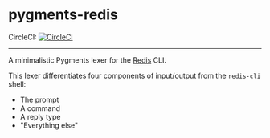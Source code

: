 # pygments-redis

CircleCI: [![CircleCI](https://circleci.com/gh/realpython/pygments-redis/tree/master.svg?style=svg)](https://circleci.com/gh/realpython/pygments-redis/tree/master)

----

 A minimalistic Pygments lexer for the [Redis](https://redis.io/) CLI.

 This lexer differentiates four components of input/output from the `redis-cli` shell:

 - The prompt
 - A command
 - A reply type
 - "Everything else"
